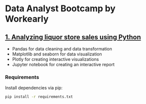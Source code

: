# Data Analyst Bootcamp by Workearly

## [1. Analyzing liquor store sales using Python](./Workearly_Final_Assignment_Panagiotis_Chatzinikolaou.ipynb)
- Pandas for data cleaning and data transformation
- Matplotlib and seaborn for data visualization
- Plotly for creating interactive visualizations
- Jupyter notebook for creating an interactive report

### Requirements
Install dependencies via pip:

```bash
pip install -r requirements.txt
```
